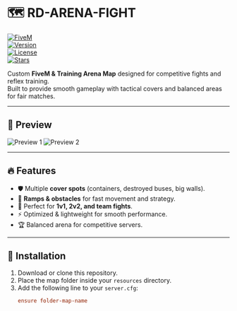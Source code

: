 # 🗺 RD-ARENA-FIGHT

[![FiveM](https://img.shields.io/badge/Game-FiveM-blue.svg)](https://fivem.net/)  
[![Version](https://img.shields.io/badge/Version-1.0-green.svg)](https://github.com/)  
[![License](https://img.shields.io/badge/License-MIT-yellow.svg)](LICENSE)  
[![Stars](https://img.shields.io/github/stars/YourUserName/rd-arena-fight?style=social)](https://github.com/YourUserName/rd-arena-fight/stargazers)  

Custom **FiveM  & Training Arena Map** designed for competitive fights and reflex training.  
Built to provide smooth gameplay with tactical covers and balanced areas for fair matches.

---

## 📸 Preview

![Preview 1](https://i.imgur.com/5WW348r.jpeg)
![Preview 2](https://i.imgur.com/ZYTK8ro.jpeg)

---

## 🔥 Features
- 🛡️ Multiple **cover spots** (containers, destroyed buses, big walls).  
- 🏃 **Ramps & obstacles** for fast movement and strategy.  
- 🎯 Perfect for **1v1, 2v2, and team fights**.  
- ⚡ Optimized & lightweight for smooth performance.  
- 🏆 Balanced arena for competitive servers.  

---

## 📂 Installation
1. Download or clone this repository.  
2. Place the map folder inside your `resources` directory.  
3. Add the following line to your `server.cfg`:  
   ```cfg
   ensure folder-map-name

